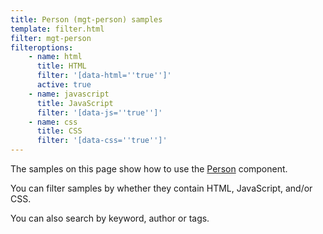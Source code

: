 ```yaml
---
title: Person (mgt-person) samples
template: filter.html
filter: mgt-person
filteroptions:
    - name: html
      title: HTML
      filter: '[data-html=''true'']'
      active: true
    - name: javascript
      title: JavaScript
      filter: '[data-js=''true'']'
    - name: css
      title: CSS
      filter: '[data-css=''true'']'
---
```

The samples on this page show how to use the [Person](https://docs.microsoft.com/graph/toolkit/components/person) component.

You can filter samples by whether they contain HTML, JavaScript, and/or CSS.

You can also search by keyword, author or tags.